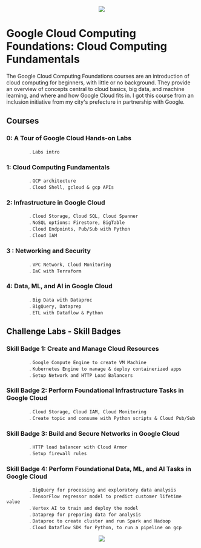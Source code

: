 <p align="center">
  <img src="https://github.com/priferr/gcp_foundations/assets/105013804/2630d0b9-8bb1-4224-98b8-942c18c02095">
</p>

# Google Cloud Computing Foundations: Cloud Computing Fundamentals

The Google Cloud Computing Foundations courses are an introduction of cloud computing for beginners, with little or no background. 
They provide an overview of concepts central to cloud basics, big data, and machine learning, and where and how Google Cloud fits in.
I got this course from an inclusion initiative from my city's prefecture in partnership with Google.

## Courses
### 0: A Tour of Google Cloud Hands-on Labs
            ﹒Labs intro
### 1:  Cloud Computing Fundamentals
            ﹒GCP architecture
            ﹒Cloud Shell, gcloud & gcp APIs
### 2:  Infrastructure in Google Cloud
            ﹒Cloud Storage, Cloud SQL, Cloud Spanner
            ﹒NoSQL options: Firestore, BigTable
            ﹒Cloud Endpoints, Pub/Sub with Python
            ﹒Cloud IAM
### 3 : Networking and Security
            ﹒VPC Network, Cloud Monitoring
            ﹒IaC with Terraform
### 4: Data, ML, and AI in Google Cloud
            ﹒Big Data with Dataproc
            ﹒BigQuery, Dataprep
            ﹒ETL with Dataflow & Python

## Challenge Labs - Skill Badges
### Skill Badge 1: Create and Manage Cloud Resources
            ﹒Google Compute Engine to create VM Machine
            ﹒Kubernetes Engine to manage & deploy containerized apps
            ﹒Setup Network and HTTP Load Balancers
### Skill Badge 2: Perform Foundational Infrastructure Tasks in Google Cloud
            ﹒Cloud Storage, Cloud IAM, Cloud Monitoring
            ﹒Create topic and consume with Python scripts & Cloud Pub/Sub
### Skill Badge 3: Build and Secure Networks in Google Cloud
            ﹒HTTP load balancer with Cloud Armor
            ﹒Setup firewall rules
### Skill Badge 4: Perform Foundational Data, ML, and AI Tasks in Google Cloud
            ﹒BigQuery for processing and exploratory data analysis
            ﹒TensorFlow regressor model to predict customer lifetime value
            ﹒Vertex AI to train and deploy the model
            ﹒Dataprep for preparing data for analysis
            ﹒Dataproc to create cluster and run Spark and Hadoop
            ﹒Cloud Dataflow SDK for Python, to run a pipeline on gcp

<p align="center">
  <img src="https://github.com/priferr/gcp_foundations/assets/105013804/a42f084b-e407-4172-8d12-55620215ed14">
</p>
